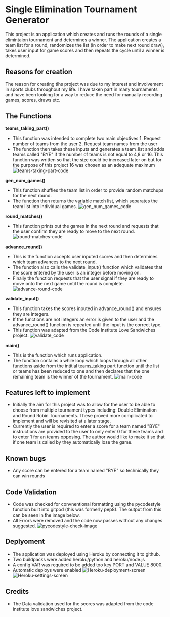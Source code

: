 # Single Elimination Tournament Generator
This project is an application which creates and runs the rounds of a single elimintaion tournament and determines a winner. The application creates a team list for a round, randomizes the list (in order to make next round draw), takes user input for game scores and then repeats the cycle until a winner is determined.

## Reasons for creation
The reason for creating tihs project was due to my interest and involvement in sports clubs throughout my life. I have taken part in many tournaments and have been looking for a way to reduce the need for manually recording games, scores, draws etc. 

## The Functions
__teams_taking_part()__
- This function was intended to complete two main objectives 1. Request number of teams from the user 2. Request team names from the user
- The function then takes these inputs and generates a team_list and adds teams called "BYE" if the number of teams is not equal to 4,8 or 16. This function was written so that the size could be increased later on but for the purpose of this project 16 was chosen as an adequate maximum
![teams-taking-part-code](/media/images/teams.png)

__gen_num_games()__
- This function shuffles the team list in order to provide random matchups for the next round.
- The function then returns the variable match list, which separates the team list into individual games.
![gen_num_games_code](/media/images/num_games.png)

__round_matches()__
- This function prints out the games in the next round and requests that the user confirm they are ready to move to the next round.
![round-matches-code](/media/images/round-match.png)

__advance_round()__
- This is the function accepts user inputed scores and then determines which team advances to the next round. 
- The function also calls the validate_input() function which validates that the score entered by the user is an integer before moving on.
- Finally the function requests that the user signal if they are ready to move onto the next game until the round is complete. 
![advance-round-code](/media/images/advance.png)

__validate_input()__
- This function takes the scores inputed in advance_round() and ensures they are integers.
- If the functions are not integers an error is given to the user and the advance_round() function is repeated until the input is the correct type.
- This function was adapted from the Code Institute Love Sandwiches project.
![validate_code](/media/images/validate.png)

__main()__
- This is the function which runs application. 
- The function contains a while loop which loops through all other functions aside from the intitial teams_taking part function until the list or teams has been reduced to one and then declares that the one remaining team is the winner of the tournament. 
![main-code](/media/images/main.png)

## Features left to implement
- Initially the aim for this project was to allow for the user to be able to choose from multiple tournament types including: Double Elimination and Round Robin Tournaments. These proved more complicated to implement and will be revisited at a later stage. 
- Currently the user is required to enter a score for a team named "BYE" instructions are provided to the user to only enter 0 for these teams and to enter 1 for an teams opposing. The author would like to make it so that if one team is called by they automatically lose the game.

## Known bugs 
- Any score can be entered for a team named "BYE" so technically they can win rounds

## Code Validation 
- Code was checked for convnentional formatting using the pycodestyle function built into gitpod (this was formerly pep8). The output from this can be seen in the image below.
- All Errors were removed and the code now passes without any changes suggested.
![pycodestyle-check-image](/media/images/pep8_initial.png)

## Deplyoment
- The application was deployed using Heroku by connecting it to github.
- Two buildpacks were added heroku/python and heroku/node.js
- A config VAR was required to be added too key PORT and VALUE 8000.
- Automatic deploys were enabled 
![Heroku-deployment-screen](/media/images/heroku_deploy.png)
![Heroku-settings-screen](/media/images/heroku_settings.png)

## Credits
- The Data validation used for the scores was adapted from the code institute love sandwiches project. 